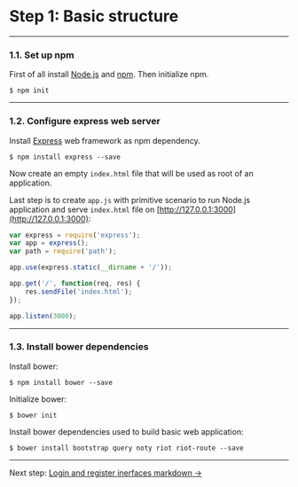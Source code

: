 # Step 1: Basic structure

---

### 1.1. Set up npm

First of all install [Node.js](https://docs.npmjs.com/getting-started/installing-node) and [npm](https://docs.npmjs.com/getting-started/installing-node). Then initialize npm.

```
$ npm init
```

---

### 1.2. Configure express web server

Install [Express](https://expressjs.com/en/starter/installing.html) web framework as npm dependency.

```
$ npm install express --save
```

Now create an empty `index.html` file that will be used as root of an application.

Last step is to create `app.js` with primitive scenario to run Node.js application and serve `index.html` file on [http://127.0.0.1:3000](http://127.0.0.1:3000):

```javascript
var express = require('express');
var app = express();
var path = require('path');

app.use(express.static(__dirname + '/'));

app.get('/', function(req, res) {
    res.sendFile('index.html');
});

app.listen(3000);
```

---

### 1.3. Install bower dependencies

Install bower: 

```
$ npm install bower --save
```

Initialize bower:

```
$ bower init
```

Install bower dependencies used to build basic web application:

```
$ bower install bootstrap query noty riot riot-route --save
```

---

Next step: [Login and register inerfaces markdown →](step-2-auth-markdown.md)
